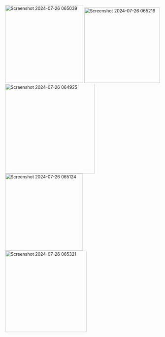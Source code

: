 


<img width="253" alt="Screenshot 2024-07-26 065039" src="https://github.com/user-attachments/assets/17a6c884-a7c8-4417-a008-bd941d053bc6">

<img width="245" alt="Screenshot 2024-07-26 065219" src="https://github.com/user-attachments/assets/357ae824-82ff-426d-a54a-da608a913548">

<img width="291" alt="Screenshot 2024-07-26 064925" src="https://github.com/user-attachments/assets/a8a70d2a-dc1e-4461-afac-ddc709a44be6">
<img width="251" alt="Screenshot 2024-07-26 065124" src="https://github.com/user-attachments/assets/7c9cafe9-1272-4835-b69e-a80258eca73e">
<img width="264" alt="Screenshot 2024-07-26 065321" src="https://github.com/user-attachments/assets/8932d2a6-1b75-4282-9c1e-fd48d36a4b4b">



